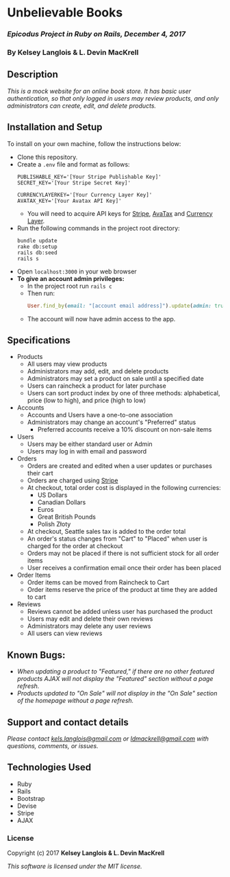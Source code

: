 # Unbelievable Books

### _Epicodus Project in Ruby on Rails, December 4, 2017_

### By Kelsey Langlois & L. Devin MacKrell

## Description

_This is a mock website for an online book store. It has basic user authentication, so that only logged in users may review products, and only administrators can create, edit, and delete products._

## Installation and Setup

To install on your own machine, follow the instructions below:

* Clone this repository.
* Create a ```.env``` file and format as follows:
  ```
  PUBLISHABLE_KEY='[Your Stripe Publishable Key]'
  SECRET_KEY='[Your Stripe Secret Key]'

  CURRENCYLAYERKEY='[Your Currency Layer Key]'
  AVATAX_KEY='[Your Avatax API Key]'
  ```  
  * You will need to acquire API keys for [Stripe](https://stripe.com/docs), [AvaTax](https://developer.avalara.com/avatax/dev-guide/) and [Currency Layer](https://currencylayer.com/).
* Run the following commands in the project root directory:
  ```
  bundle update
  rake db:setup
  rails db:seed
  rails s
  ```
* Open ```localhost:3000``` in your web browser
* **To give an account admin privileges:**
  * In the project root run ```rails c```
  * Then run:
    ```ruby
    User.find_by(email: "[account email address]").update(admin: true)
    ```
  * The account will now have admin access to the app.

## Specifications

* Products  
  * All users may view products
  * Administrators may add, edit, and delete products
  * Administrators may set a product on sale until a specified date
  * Users can raincheck a product for later purchase
  * Users can sort product index by one of three methods: alphabetical, price (low to high), and price (high to low)
* Accounts
  * Accounts and Users have a one-to-one association
  * Administrators may change an account's "Preferred" status
    * Preferred accounts receive a 10% discount on non-sale items
* Users
  * Users may be either standard user or Admin
  * Users may log in with email and password
* Orders
  * Orders are created and edited when a user updates or purchases their cart
  * Orders are charged using [Stripe](https://stripe.com/docs)
  * At checkout, total order cost is displayed in the following currencies:
    * US Dollars
    * Canadian Dollars
    * Euros
    * Great British Pounds
    * Polish Złoty
  * At checkout, Seattle sales tax is added to the order total
  * An order's status changes from "Cart" to "Placed" when user is charged for the order at checkout
  * Orders may not be placed if there is not sufficient stock for all order items
  * User receives a confirmation email once their order has been placed
* Order Items
  * Order items can be moved from Raincheck to Cart
  * Order items reserve the price of the product at time they are added to cart
* Reviews
  * Reviews cannot be added unless user has purchased the product
  * Users may edit and delete their own reviews
  * Administrators may delete any user reviews
  * All users can view reviews

## Known Bugs:

* _When updating a product to "Featured," if there are no other featured products AJAX will not display the "Featured" section without a page refresh._
* _Products updated to "On Sale" will not display in the "On Sale" section of the homepage without a page refresh._

## Support and contact details

_Please contact [kels.langlois@gmail.com](mailto:kels.langlois@gmail.com) or [ldmackrell@gmail.com](mailto:ldmackrell@gmail.com) with questions, comments, or issues._

## Technologies Used

* Ruby
* Rails
* Bootstrap
* Devise
* Stripe
* AJAX

### License

Copyright (c) 2017 **Kelsey Langlois & L. Devin MacKrell**

*This software is licensed under the MIT license.*
